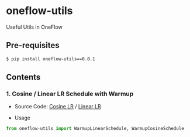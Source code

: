 # oneflow-utils
Useful Utils in OneFlow

## Pre-requisites
```bash
$ pip install oneflow-utils==0.0.1
```

## Contents
### 1. Cosine / Linear LR Schedule with Warmup
- Source Code: [Cosine LR]() / [Linear LR]()

- Usage
```python
from oneflow-utils import WarmupLinearSchedule, WarmupCosineSchedule
```